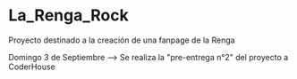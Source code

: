 # La_Renga_Rock
Proyecto destinado a la creación de una fanpage de la Renga

Domingo 3 de Septiembre --> Se realiza la "pre-entrega n°2" del proyecto a CoderHouse
